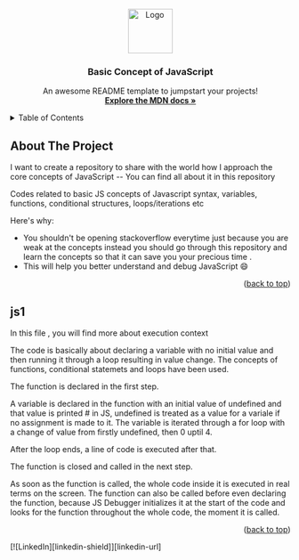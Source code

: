 <div id="top"></div>
<!--
*** Thanks for checking out the Best-README-Template. If you have a suggestion
*** that would make this better, please fork the repo and create a pull request
*** or simply open an issue with the tag "enhancement".
*** Don't forget to give the project a star!
*** Thanks again! Now go create something AMAZING! :D
-->

<!-- PROJECT LOGO -->
<br />
<div align="center">
  <a href="#">
    <img src="./images/javascript_logo.png" alt="Logo" width="80" height="80">
  </a>

  <h3 align="center">Basic Concept of JavaScript </h3>

  <p align="center">
    An awesome README template to jumpstart your projects!
    <br />
    <a href="https://developer.mozilla.org/en-US/docs/Web/JavaScript"><strong>Explore the MDN docs »</strong></a>
    <br />
    
  </p>
</div>

<!-- TABLE OF CONTENTS -->
<details>
  <summary>Table of Contents</summary>
  <ol>
    <li>
      <a href="#about-the-project">About The Project</a>
    </li>
    <li><a href="#js1">JavaScript Concept 1 - Execution Context</a></li>
  </ol>
</details>

<!-- ABOUT THE PROJECT -->

## About The Project

I want to create a repository to share with the world how I approach the core concepts of JavaScript -- You can find all about it in this repository

Codes related to basic JS concepts of Javascript syntax, variables, functions, conditional structures, loops/iterations etc

Here's why:

- You shouldn't be opening stackoverflow everytime just because you are weak at the concepts instead you should go through this repository and learn the concepts so that it can save you your precious time .
- This will help you better understand and debug JavaScript :smile:

<p align="right">(<a href="#top">back to top</a>)</p>

<!-- USAGE EXAMPLES -->

## js1

In this file , you will find more about execution context

The code is basically about declaring a variable with no initial value and then running it through a loop resulting in value change. The concepts of functions, conditional statemets and loops have been used.

The function is declared in the first step.

A variable is declared in the function with an initial value of undefined and that value is printed # in JS, undefined is treated as a value for a variale if no assignment is made to it.
The variable is iterated through a for loop with a change of value from firstly undefined, then 0 uptil 4.

After the loop ends, a line of code is executed after that.

The function is closed and called in the next step.

As soon as the function is called, the whole code inside it is executed in real terms on the screen.
The function can also be called before even declaring the function, because JS Debugger initializes it at the start of the code and looks for the function throughout the whole code, the moment it is called.

<p align="right">(<a href="#top">back to top</a>)</p>

[![LinkedIn][linkedin-shield]][linkedin-url]
